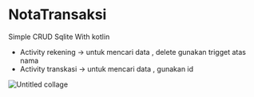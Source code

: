 # NotaTransaksi
Simple CRUD Sqlite With kotlin 

- Activity rekening -> untuk mencari data , delete gunakan trigget atas nama 
- Activity transkasi -> untuk mencari data , gunakan id 

![Untitled collage](https://user-images.githubusercontent.com/49360795/108459518-6a191400-72a9-11eb-9cdd-5e748dd1b2a4.jpg)
